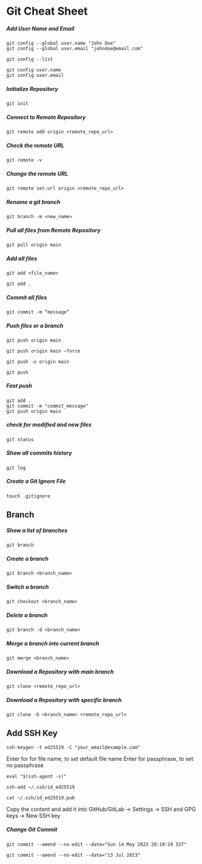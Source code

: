 # Git Cheat Sheet

##### Add User Name and Email
```
git config --global user.name "John Doe"
git config --global user.email "johndoe@email.com"
```
```
git config --list
```
```
git config user.name
git config user.email
```

##### Initialize Repository
```
git init
```

##### Connect to Remote Repository
```
git remote add origin <remote_repo_url>
```

##### Check the remote URL
```
git remote -v
```

##### Change the remote URL
```
git remote set-url origin <remote_repo_url>
```

##### Rename a git branch
```
git branch -m <new_name>
```

##### Pull all files from Remote Repository
```
git pull origin main
```

##### Add all files
```
git add <file_name>
```
```
git add .
```

##### Commit all files
```
git commit -m “message”
```

##### Push files or a branch
```
git push origin main
```
```
git push origin main –force
```
```
git push -u origin main
```
```
git push
```

##### Fast push
```
git add .
git commit -m "commit_message"
git push origin main
```

##### check for modified and new files
```
git status
```

##### Show all commits history
```
git log
```

##### Create a Git Ignore File
```
touch .gitignore
```

## Branch
##### Show a list of branches
```
git branch
```

##### Create a branch
```
git branch <branch_name>
```

##### Switch a branch
```
git checkout <branch_name>
```

##### Delete a branch
```
git branch -d <branch_name>
```

##### Merge a branch into current branch
```
git merge <branch_name>
```

##### Download a Repository with main branch
```
git clone <remote_repo_url>
```

##### Download a Repository with specific branch
```
git clone -b <branch_name> <remote_repo_url>
```

## Add SSH Key
```
ssh-keygen -t ed25519 -C "your_email@example.com"
```
Enter for for file name, to set default file name
Enter for passphrase, to set no passphrase
```
eval "$(ssh-agent -s)"
```
```
ssh-add ~/.ssh/id_ed25519
```
```
cat ~/.ssh/id_ed25519.pub
```
Copy the content and add it into GitHub/GitLab -> Settings -> SSH and GPG keys -> New SSH key

##### Change Git Commit
```
git commit --amend --no-edit --date="Sun 14 May 2023 20:19:19 IST"
```
```
git commit --amend --no-edit --date="13 Jul 2023"
```